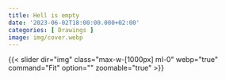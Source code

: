 ```yaml
---
title: Hell is empty
date: '2023-06-02T18:00:00.000+02:00'
categories: [ Drawings ]
image: img/cover.webp
---
```


{{< slider dir="img" class="max-w-[1000px] ml-0" webp="true" command="Fit" option="" zoomable="true" >}}
